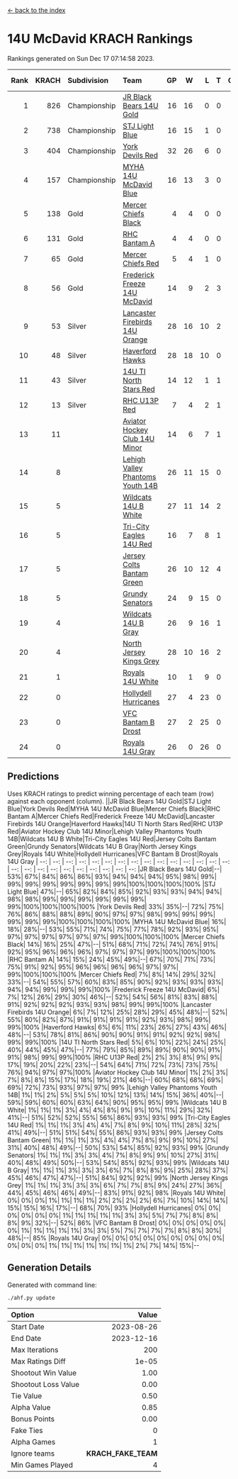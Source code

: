 [<- back to the index](readme.md)
# 14U McDavid KRACH Rankings
Rankings generated on Sun Dec 17 07:14:58 2023.

Rank|KRACH|Subdivision|Team|GP|W|L|T|OTW|OTL|SoS|Exp Wins|Win Diff
---:|---:|:---|:---|---:|---:|---:|---:|---:|---:|---:|---:|---:
1|826|Championship|[JR Black Bears 14U Gold](https://gamesheetstats.com/seasons/3659/teams/140633/schedule)|16|16|0|0|1|0|9|16.8|-0.0
2|738|Championship|[STJ Light Blue](https://gamesheetstats.com/seasons/3659/teams/140639/schedule)|16|15|1|0|0|0|68|15.9|0.0
3|404|Championship|[York Devils Red](https://gamesheetstats.com/seasons/3659/teams/140644/schedule)|32|26|6|0|0|0|294|26.9|0.0
4|157|Championship|[MYHA 14U McDavid Blue](https://gamesheetstats.com/seasons/3659/teams/140636/schedule)|16|13|3|0|0|0|68|13.9|0.0
5|138|Gold|[Mercer Chiefs Black](https://gamesheetstats.com/seasons/3659/teams/140605/schedule)|4|4|0|0|0|0|4|4.9|0.0
6|131|Gold|[RHC Bantam A](https://gamesheetstats.com/seasons/3659/teams/140618/schedule)|4|4|0|0|0|0|4|4.9|0.0
7|65|Gold|[Mercer Chiefs Red](https://gamesheetstats.com/seasons/3659/teams/140606/schedule)|5|4|1|0|0|0|71|4.9|0.0
8|56|Gold|[Frederick Freeze 14U McDavid](https://gamesheetstats.com/seasons/3659/teams/140628/schedule)|14|9|2|3|0|0|66|11.4|0.0
9|53|Silver|[Lancaster Firebirds 14U Orange](https://gamesheetstats.com/seasons/3659/teams/140634/schedule)|28|16|10|2|0|0|160|17.9|0.0
10|48|Silver|[Haverford Hawks](https://gamesheetstats.com/seasons/3659/teams/140630/schedule)|28|18|10|0|0|0|144|18.9|0.0
11|43|Silver|[14U TI North Stars Red](https://gamesheetstats.com/seasons/3659/teams/140626/schedule)|14|12|1|1|0|0|9|13.4|0.0
12|13|Silver|[RHC U13P Red](https://gamesheetstats.com/seasons/3659/teams/140619/schedule)|7|4|2|1|0|0|54|5.4|0.0
13|11||[Aviator Hockey Club 14U Minor](https://gamesheetstats.com/seasons/3659/teams/140627/schedule)|14|6|7|1|0|0|180|7.4|0.0
14|8||[Lehigh Valley Phantoms Youth 14B](https://gamesheetstats.com/seasons/3659/teams/140635/schedule)|26|11|15|0|1|1|96|11.9|0.0
15|5||[Wildcats 14U B White](https://gamesheetstats.com/seasons/3659/teams/140643/schedule)|27|11|14|2|1|1|65|12.9|0.0
16|5||[Tri-City Eagles 14U Red](https://gamesheetstats.com/seasons/3659/teams/140640/schedule)|16|7|8|1|1|0|84|8.4|0.0
17|5||[Jersey Colts Bantam Green](https://gamesheetstats.com/seasons/3659/teams/140632/schedule)|26|10|12|4|1|0|35|12.9|0.0
18|5||[Grundy Senators](https://gamesheetstats.com/seasons/3659/teams/140629/schedule)|24|9|15|0|0|1|196|9.9|0.0
19|4||[Wildcats 14U B Gray](https://gamesheetstats.com/seasons/3659/teams/140642/schedule)|26|9|16|1|0|0|59|10.4|0.0
20|4||[North Jersey Kings Grey](https://gamesheetstats.com/seasons/3659/teams/140637/schedule)|28|10|16|2|1|0|47|11.9|0.0
21|1||[Royals 14U White](https://gamesheetstats.com/seasons/3659/teams/140620/schedule)|10|1|9|0|0|1|163|1.9|0.0
22|0||[Hollydell Hurricanes](https://gamesheetstats.com/seasons/3659/teams/140631/schedule)|27|4|23|0|0|0|34|4.9|0.0
23|0||[VFC Bantam B Drost](https://gamesheetstats.com/seasons/3659/teams/140641/schedule)|27|2|25|0|0|2|203|2.9|0.0
24|0||[Royals 14U Gray](https://gamesheetstats.com/seasons/3659/teams/140638/schedule)|26|0|26|0|0|0|107|0.9|0.0

## Predictions
Uses KRACH ratings to predict winning percentage of each team (row) against each opponent (column).
||JR Black Bears 14U Gold|STJ Light Blue|York Devils Red|MYHA 14U McDavid Blue|Mercer Chiefs Black|RHC Bantam A|Mercer Chiefs Red|Frederick Freeze 14U McDavid|Lancaster Firebirds 14U Orange|Haverford Hawks|14U TI North Stars Red|RHC U13P Red|Aviator Hockey Club 14U Minor|Lehigh Valley Phantoms Youth 14B|Wildcats 14U B White|Tri-City Eagles 14U Red|Jersey Colts Bantam Green|Grundy Senators|Wildcats 14U B Gray|North Jersey Kings Grey|Royals 14U White|Hollydell Hurricanes|VFC Bantam B Drost|Royals 14U Gray
| --: | --: | --: | --: | --: | --: | --: | --: | --: | --: | --: | --: | --: | --: | --: | --: | --: | --: | --: | --: | --: | --: | --: | --: | --: 
|JR Black Bears 14U Gold|--| 53%| 67%| 84%| 86%| 86%| 93%| 94%| 94%| 94%| 95%| 98%| 99%| 99%| 99%| 99%| 99%| 99%| 99%| 99%|100%|100%|100%|100%
|STJ Light Blue| 47%|--| 65%| 82%| 84%| 85%| 92%| 93%| 93%| 94%| 94%| 98%| 98%| 99%| 99%| 99%| 99%| 99%| 99%| 99%|100%|100%|100%|100%
|York Devils Red| 33%| 35%|--| 72%| 75%| 76%| 86%| 88%| 88%| 89%| 90%| 97%| 97%| 98%| 99%| 99%| 99%| 99%| 99%| 99%|100%|100%|100%|100%
|MYHA 14U McDavid Blue| 16%| 18%| 28%|--| 53%| 55%| 71%| 74%| 75%| 77%| 78%| 92%| 93%| 95%| 97%| 97%| 97%| 97%| 97%| 97%| 99%|100%|100%|100%
|Mercer Chiefs Black| 14%| 16%| 25%| 47%|--| 51%| 68%| 71%| 72%| 74%| 76%| 91%| 92%| 95%| 96%| 96%| 96%| 97%| 97%| 97%| 99%|100%|100%|100%
|RHC Bantam A| 14%| 15%| 24%| 45%| 49%|--| 67%| 70%| 71%| 73%| 75%| 91%| 92%| 95%| 96%| 96%| 96%| 96%| 97%| 97%| 99%|100%|100%|100%
|Mercer Chiefs Red|  7%|  8%| 14%| 29%| 32%| 33%|--| 54%| 55%| 57%| 60%| 83%| 85%| 90%| 92%| 93%| 93%| 93%| 94%| 94%| 99%| 99%| 99%|100%
|Frederick Freeze 14U McDavid|  6%|  7%| 12%| 26%| 29%| 30%| 46%|--| 52%| 54%| 56%| 81%| 83%| 88%| 91%| 92%| 92%| 92%| 93%| 93%| 98%| 99%| 99%|100%
|Lancaster Firebirds 14U Orange|  6%|  7%| 12%| 25%| 28%| 29%| 45%| 48%|--| 52%| 55%| 80%| 82%| 87%| 91%| 91%| 91%| 91%| 92%| 93%| 98%| 99%| 99%|100%
|Haverford Hawks|  6%|  6%| 11%| 23%| 26%| 27%| 43%| 46%| 48%|--| 53%| 78%| 81%| 86%| 90%| 90%| 91%| 91%| 92%| 92%| 98%| 99%| 99%|100%
|14U TI North Stars Red|  5%|  6%| 10%| 22%| 24%| 25%| 40%| 44%| 45%| 47%|--| 77%| 79%| 85%| 89%| 89%| 90%| 90%| 91%| 91%| 98%| 99%| 99%|100%
|RHC U13P Red|  2%|  2%|  3%|  8%|  9%|  9%| 17%| 19%| 20%| 22%| 23%|--| 54%| 64%| 71%| 72%| 73%| 73%| 75%| 76%| 94%| 97%| 97%|100%
|Aviator Hockey Club 14U Minor|  1%|  2%|  3%|  7%|  8%|  8%| 15%| 17%| 18%| 19%| 21%| 46%|--| 60%| 68%| 68%| 69%| 69%| 72%| 73%| 93%| 97%| 97%| 99%
|Lehigh Valley Phantoms Youth 14B|  1%|  1%|  2%|  5%|  5%|  5%| 10%| 12%| 13%| 14%| 15%| 36%| 40%|--| 59%| 59%| 60%| 60%| 63%| 64%| 90%| 95%| 95%| 99%
|Wildcats 14U B White|  1%|  1%|  1%|  3%|  4%|  4%|  8%|  9%|  9%| 10%| 11%| 29%| 32%| 41%|--| 51%| 52%| 52%| 55%| 56%| 86%| 93%| 93%| 99%
|Tri-City Eagles 14U Red|  1%|  1%|  1%|  3%|  4%|  4%|  7%|  8%|  9%| 10%| 11%| 28%| 32%| 41%| 49%|--| 51%| 51%| 54%| 55%| 86%| 93%| 93%| 99%
|Jersey Colts Bantam Green|  1%|  1%|  1%|  3%|  4%|  4%|  7%|  8%|  9%|  9%| 10%| 27%| 31%| 40%| 48%| 49%|--| 50%| 53%| 54%| 85%| 92%| 93%| 99%
|Grundy Senators|  1%|  1%|  1%|  3%|  3%|  4%|  7%|  8%|  9%|  9%| 10%| 27%| 31%| 40%| 48%| 49%| 50%|--| 53%| 54%| 85%| 92%| 93%| 99%
|Wildcats 14U B Gray|  1%|  1%|  1%|  3%|  3%|  3%|  6%|  7%|  8%|  8%|  9%| 25%| 28%| 37%| 45%| 46%| 47%| 47%|--| 51%| 84%| 92%| 92%| 99%
|North Jersey Kings Grey|  1%|  1%|  1%|  3%|  3%|  3%|  6%|  7%|  7%|  8%|  9%| 24%| 27%| 36%| 44%| 45%| 46%| 46%| 49%|--| 83%| 91%| 92%| 98%
|Royals 14U White|  0%|  0%|  0%|  1%|  1%|  1%|  1%|  2%|  2%|  2%|  2%|  6%|  7%| 10%| 14%| 14%| 15%| 15%| 16%| 17%|--| 68%| 70%| 93%
|Hollydell Hurricanes|  0%|  0%|  0%|  0%|  0%|  0%|  1%|  1%|  1%|  1%|  1%|  3%|  3%|  5%|  7%|  7%|  8%|  8%|  8%|  9%| 32%|--| 52%| 86%
|VFC Bantam B Drost|  0%|  0%|  0%|  0%|  0%|  0%|  1%|  1%|  1%|  1%|  1%|  3%|  3%|  5%|  7%|  7%|  7%|  7%|  8%|  8%| 30%| 48%|--| 85%
|Royals 14U Gray|  0%|  0%|  0%|  0%|  0%|  0%|  0%|  0%|  0%|  0%|  0%|  0%|  1%|  1%|  1%|  1%|  1%|  1%|  1%|  2%|  7%| 14%| 15%|--

## Generation Details

Generated with command line:
```
./ahf.py update
```

| Option | Value |
| :----- | ----: |
| Start Date | 2023-08-26 |
| End Date | 2023-12-16 |
| Max Iterations | 200 |
| Max Ratings Diff | 1e-05 |
| Shootout Win Value | 1.00 |
| Shootout Loss Value | 0.00 |
| Tie Value | 0.50 |
| Alpha Value | 0.85 |
| Bonus Points | 0.00 |
| Fake Ties | 0 |
| Alpha Games | 1 |
| Ignore teams | __KRACH_FAKE_TEAM__ |
| Min Games Played | 4 |

